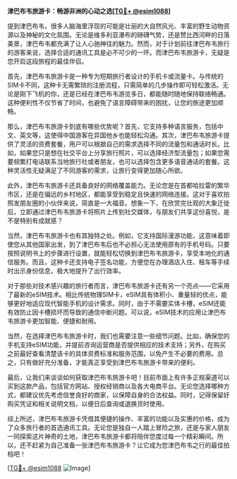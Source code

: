 **津巴布韦旅游卡：畅游非洲的心动之选[[TG💪+ @esim1088](https://t.me/s/esim1088)]**

提到津巴布韦，很多人脑海里浮现的可能是壮丽的大自然风光、丰富的野生动物资源以及神秘的文化氛围。无论是维多利亚瀑布的磅礴气势，还是赞比西河畔的日落美景，津巴布韦都充满了让人心驰神往的魅力。然而，对于计划前往津巴布韦旅行的游客来说，选择合适的通讯工具是必不可少的一环。而津巴布韦旅游卡，无疑是您开启这段旅程的最佳伴侣。

首先，津巴布韦旅游卡是一种专为短期旅行者设计的手机卡或流量卡。与传统的SIM卡不同，这种卡无需繁琐的注册流程，只需简单的几步操作即可轻松激活。无论是刚下飞机的你，还是已经在津巴布韦游览多日，都能随时随地保持联络畅通。这种便利性不仅节省了时间，也避免了语言障碍带来的困扰，让您的旅途更加顺畅。

那么，津巴布韦旅游卡到底有哪些优势呢？首先，它支持多种语言服务，包括中文、英文等，这使得中国游客在异国他乡也能轻松沟通。其次，津巴布韦旅游卡提供了灵活的资费套餐，用户可以根据自己的需求选择不同的流量包和通话时长。比如，如果您只是想在社交平台上分享旅行照片，可以选择经济型流量包；如果您需要频繁打电话联系当地旅行社或者朋友，也可以选择包含更多语音通话的套餐。这种灵活性无疑满足了不同游客的需求，让旅行变得更加随心所欲。

此外，津巴布韦旅游卡还具备良好的网络覆盖能力。无论您是在首都哈拉雷的繁华市区，还是在偏远的乡村地区，都能享受到稳定且快速的网络连接。这对于喜欢拍照发朋友圈的小伙伴来说，简直是一大福音。想象一下，在欣赏完壮观的大象迁徙后，立即通过津巴布韦旅游卡将照片上传到社交媒体，与朋友们共享这份喜悦，是不是特别有成就感？

当然，津巴布韦旅游卡也有其独特之处。例如，它支持国际漫游功能，这意味着即使您从其他国家出发，到了津巴布韦后也不必担心无法使用原有的手机号码。只要按照说明书上的步骤进行设置，就能轻松切换到津巴布韦旅游卡，享受本地化的通信服务。而且，这种卡还支持电子签名功能，方便您在办理酒店入住、租车等手续时出示身份信息，极大地提升了出行效率。

对于那些对技术感兴趣的旅行者而言，津巴布韦旅游卡还有另一个亮点——它采用了最新的eSIM技术。相比传统物理SIM卡，eSIM具有体积小、重量轻的优点，能够更好地适应现代智能手机的设计需求。同时，由于不需要实体卡槽，eSIM还能有效防止因卡槽损坏而导致的通信中断问题。可以说，eSIM技术的应用让津巴布韦旅游卡更加智能、便捷和耐用。

当然，在选择津巴布韦旅游卡时，我们也需要注意一些细节问题。比如，确保您的手机支持eSIM功能，并提前咨询运营商是否提供相应的技术支持；另外，在购买之前最好查看清楚该卡的具体资费标准和服务范围，以免产生不必要的费用。总之，只有做好充分准备，才能真正享受到津巴布韦旅游卡带来的便利。

最后，让我们来谈谈如何获取津巴布韦旅游卡吧！目前市面上有许多正规渠道可以买到这款产品，包括官方网站、授权经销商以及各大电商平台。无论您选择哪种方式，都建议优先考虑信誉良好的商家，以保障自身的合法权益。同时，记得保留好购买凭证和相关说明文档，以便日后查询或退换货时使用。

综上所述，津巴布韦旅游卡凭借其便捷的操作、丰富的功能以及实惠的价格，成为了众多旅行者的首选通讯工具。无论您是独自一人踏上冒险之旅，还是与家人朋友一同探索这片神奇的土地，津巴布韦旅游卡都将陪伴您度过每一个精彩瞬间。所以，还不赶紧为自己准备一张津巴布韦旅游卡？让它成为您津巴布韦之行的最佳拍档吧！

[[TG💪+ @esim1088](https://t.me/s/esim1088) ![Image](https://i.postimg.cc/4NQfJmqS/Snipaste-2025-05-13-00-14-12.png)]